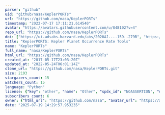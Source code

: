 ```yaml
---
parser: "github"
uid: "github/nasa/KeplerPORTs"
url: "https://github.com/nasa/KeplerPORTs"
timestamp: "2022-07-17 17:11:21.614540"
avatar: "https://avatars.githubusercontent.com/u/848102?v=4"
repo_url: "https://github.com/nasa/KeplerPORTs"
doi: ["https://ui.adsabs.harvard.edu/abs/2020AJ....159..279B", "https://ui.adsabs.harvard.edu/abs/2017ksci.rept...19B", "https://ui.adsabs.harvard.edu/abs/2021ascl.soft07027B/abstract"]
title: "KeplerPORTS: Kepler Planet Occurrence Rate Tools"
name: "KeplerPORTs"
full_name: "nasa/KeplerPORTs"
html_url: "https://github.com/nasa/KeplerPORTs"
created_at: "2017-05-17T23:03:20Z"
updated_at: "2022-05-24T06:01:14Z"
clone_url: "https://github.com/nasa/KeplerPORTs.git"
size: 2193
stargazers_count: 15
watchers_count: 15
language: "Python"
license: {"key": "other", "name": "Other", "spdx_id": "NOASSERTION", "url": null, "node_id": "MDc6TGljZW5zZTA="}
subscribers_count: 6
owner: {"html_url": "https://github.com/nasa", "avatar_url": "https://avatars.githubusercontent.com/u/848102?v=4", "login": "nasa", "type": "Organization"}
date: "2025-07-19 14:29:57.953235"
---
```

